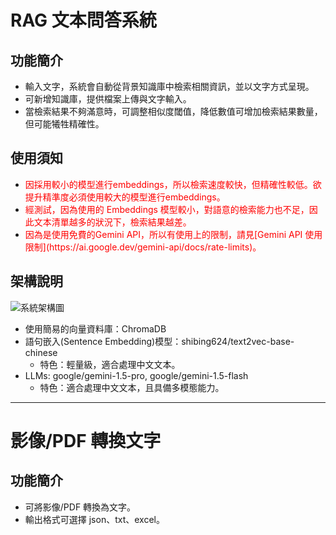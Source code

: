 # RAG 文本問答系統

## 功能簡介

- 輸入文字，系統會自動從背景知識庫中檢索相關資訊，並以文字方式呈現。
- 可新增知識庫，提供檔案上傳與文字輸入。
- 當檢索結果不夠滿意時，可調整相似度閾值，降低數值可增加檢索結果數量，但可能犧牲精確性。

## 使用須知
- <div style="color: red;">因採用較小的模型進行embeddings，所以檢索速度較快，但精確性較低。欲提升精準度必須使用較大的模型進行embeddings。</div>
- <div style="color: red;">經測試，因為使用的 Embeddings 模型較小，對語意的檢索能力也不足，因此文本清單越多的狀況下，檢索結果越差。</div>
- <div style="color: red;">因為是使用免費的Gemini API，所以有使用上的限制，請見[Gemini API 使用限制](https://ai.google.dev/gemini-api/docs/rate-limits)。</div>

## 架構說明

![系統架構圖](http://aprilsun.mynetgear.com/ai/static/images/Architecture.png)

- 使用簡易的向量資料庫：ChromaDB
- 語句嵌入(Sentence Embedding)模型：shibing624/text2vec-base-chinese
   - 特色：輕量級，適合處理中文文本。
- LLMs: google/gemini-1.5-pro, google/gemini-1.5-flash
   - 特色：適合處理中文文本，且具備多模態能力。


---
# 影像/PDF 轉換文字

## 功能簡介

- 可將影像/PDF 轉換為文字。
- 輸出格式可選擇 json、txt、excel。